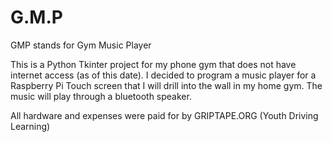 # G.M.P
GMP stands for Gym Music Player

This is a Python Tkinter project for my phone gym that does not have internet access (as of this date). I decided to program a music player for a Raspberry Pi Touch screen that I will drill into the wall in my home gym. The music will play through a bluetooth speaker. 

All hardware and expenses were paid for by GRIPTAPE.ORG (Youth Driving Learning)
